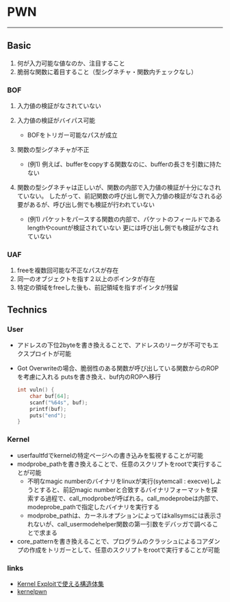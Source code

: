 # PWN

---
## Basic

1. 何が入力可能な値なのか、注目すること
2. 脆弱な関数に着目すること（型シグネチャ・関数内チェックなし）


### BOF

1. 入力値の検証がなされていない

2. 入力値の検証がバイパス可能
   * BOFをトリガー可能なパスが成立

3. 関数の型シグネチャが不正
   * (例1) 例えば、bufferをcopyする関数なのに、bufferの長さを引数に持たない

4. 関数の型シグネチャは正しいが、関数の内部で入力値の検証が十分になされていない。
   したがって、前記関数の呼び出し側で入力値の検証がなされる必要があるが、呼び出し側でも検証が行われていない
   * (例1) パケットをパースする関数の内部で、パケットのフィールドであるlengthやcountが検証されていない
     更には呼び出し側でも検証がなされていない


### UAF

1. freeを複数回可能な不正なパスが存在
2. 同一のオブジェクトを指す２以上のポインタが存在
3. 特定の領域をfreeした後も、前記領域を指すポインタが残留



## Technics

### User
* アドレスの下位2byteを書き換えることで、アドレスのリークが不可でもエクスプロイトが可能
* Got Overwriteの場合、脆弱性のある関数が呼び出している関数からのROPを考慮に入れる
  putsを書き換え、buf内のROPへ移行

  ```c
  int vuln() {
      char buf[64];
      scanf("%64s", buf);
      printf(buf);
      puts("end");
  }
  ```
  
 ### Kernel
* userfaultfdでkernelの特定ページへの書き込みを監視することが可能
* modprobe_pathを書き換えることで、任意のスクリプトをrootで実行することが可能
  * 不明なmagic numberのバイナリをlinuxが実行(sytemcall : execve)しようとすると、前記magic numberと合致するバイナリフォーマットを探索する過程で、call_modprobeが呼ばれる。call_modeprobeは内部で、modeprobe_pathで指定したバイナリを実行する
  * modprobe_pathは、カーネルオプションによってはkallsymsには表示されないが、call_usermodehelper関数の第一引数をデバッガで調べることで求まる
* core_patternを書き換えることで、プログラムのクラッシュによるコアダンプの作成をトリガーとして、任意のスクリプトをrootで実行することが可能

### links
* [Kernel Exploitで使える構造体集](https://ptr-yudai.hatenablog.com/entry/2020/03/16/165628)
* [kernelpwn](https://github.com/smallkirby/kernelpwn)